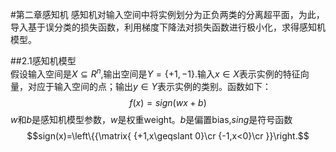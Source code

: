 #第二章感知机
感知机对输入空间中将实例划分为正负两类的分离超平面，为此，导入基于误分类的损失函数，利用梯度下降法对损失函数进行极小化，求得感知机模型。

##2.1感知机模型  
假设输入空间是$X\subseteq R^{n}$,输出空间是$Y=\{+1,-1\}$.输入$x\in X$表示实例的特征向量，对应于输入空间的点；输出$y\in Y$表示实例的类别。函数如下：  
$$f(x)=sign(wx+b)$$
$w$和$b$是感知机模型参数，$w$是权重weight。$b$是偏置bias,$sing$是符号函数
$$sign(x)=\left\{{\matrix{{+1,x\geqslant 0}\cr{-1,x<0}\cr}}\right.$$ 